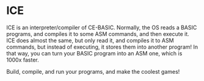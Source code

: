 # ICE
ICE is an interpreter/compiler of CE-BASIC. Normally, the OS reads a BASIC programs, and compiles it to some ASM commands, and then execute it. ICE does almost the same, but only read it, and compiles it to ASM commands, but instead of executing, it stores them into another program! In that way, you can turn your BASIC program into an ASM one, which is 1000x faster. 

Build, compile, and run your programs, and make the coolest games!
